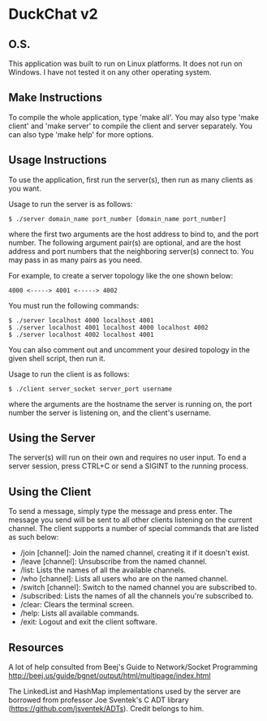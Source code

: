 # DuckChat v2

## O.S.
This application was built to run on Linux platforms. It does not run on Windows.
I have not tested it on any other operating system.

## Make Instructions
To compile the whole application, type 'make all'.
You may also type 'make client' and 'make server' to compile the client and server separately.
You can also type 'make help' for more options.

## Usage Instructions
To use the application, first run the server(s), then run as many clients as you want.

Usage to run the server is as follows:

`$ ./server domain_name port_number [domain_name port_number]`

where the first two arguments are the host address to bind to, and the port number. The following argument
pair(s) are optional, and are the host address and port numbers that the neighboring server(s) connect to.
You may pass in as many pairs as you need.

For example, to create a server topology like the one shown below:

    4000 <-----> 4001 <-----> 4002

You must run the following commands:

`$ ./server localhost 4000 localhost 4001`  
`$ ./server localhost 4001 localhost 4000 localhost 4002`  
`$ ./server localhost 4002 localhost 4001`  

You can also comment out and uncomment your desired topology in the given shell script, then run it.

Usage to run the client is as follows:

`$ ./client server_socket server_port username`

where the arguments are the hostname the server is running on, the port number the server is listening
on, and the client's username.

## Using the Server
The server(s) will run on their own and requires no user input.
To end a server session, press CTRL+C or send a SIGINT to the running process.

## Using the Client
To send a message, simply type the message and press enter. The message you send will be sent to all other
clients listening on the current channel. The client supports a number of special commands that are listed
as such below:

* /join [channel]: Join the named channel, creating it if it doesn't exist.
* /leave [channel]: Unsubscribe from the named channel.
* /list: Lists the names of all the available channels.
* /who [channel]: Lists all users who are on the named channel.
* /switch [channel]: Switch to the named channel you are subscribed to.
* /subscribed: Lists the names of all the channels you're subscribed to.
* /clear: Clears the terminal screen.
* /help: Lists all available commands.
* /exit: Logout and exit the client software.

## Resources
A lot of help consulted from Beej's Guide to Network/Socket Programming
http://beej.us/guide/bgnet/output/html/multipage/index.html

The LinkedList and HashMap implementations used by the server are borrowed from professor Joe Sventek's
C ADT library (https://github.com/jsventek/ADTs). Credit belongs to him.

